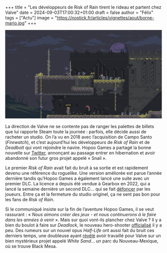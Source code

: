 +++
title = "Les développeurs de Risk of Rain tirent le rideau et partent chez Valve"
date = 2024-09-03T17:00:32+01:00
draft = false
author = "Félix"
tags = ["Actu"]
image = "https://nostick.fr/articles/vignettes/aout/borne-mario.jpg"
+++

![Risk of Rain Returns](ror.jpg "Risk of Rain Returns, une version revue de l’original et dernier jeu d’Hopoo Games") 

La direction de Valve ne se contente pas de ranger les palettes de billets que lui rapporte Steam toute la journée : parfois, elle décide aussi de racheter un studio. On l’a vu en 2018 avec l’acquisition de Campo Santo (*Firewatch*), et c’est aujourd’hui les développeurs de *Risk of Rain* et de *Deadbolt* qui vont rejoindre le navire. Hopoo Games a partagé la bonne nouvelle sur [Twitter](https://x.com/hopoogames/status/1830763152818217461), annonçant au passage entrer en hibernation et avoir abandonné son futur gros projet appelé « Snail ».

Le premier *Risk of Rain* avait fait du bruit à sa sortie et est rapidement devenu une référence du roguelike. Une version améliorée est parue l’année dernière tandis qu’Hopoo Games a également lancé une suite avec un premier DLC. La licence a depuis été vendue à Gearbox en 2022, qui a lancé la semaine dernière un second DLC… qui se fait [défoncer](https://store.steampowered.com/app/2306620/Risk_of_Rain_2_Seekers_of_the_Storm/) par les joueurs. Entre ça et la fermeture du studio originel, ça ne sent pas bon pour les fans de *Risk of Rain*.

Si le communiqué insiste sur la fin de l’aventure Hopoo Games, il se veut rassurant : « *Nous aimons créer des jeux - et nous continuerons à le faire dans les années à venir* ». Mais sur quoi vont-ils plancher chez Valve ? Il y a bien du boulot à faire sur *Deadlock*, le nouveau hero-shooter [officialisé](https://nostick.fr/articles/2024/aout/2308-valve-officialise-deadlock/) il y a peu. Des rumeurs sur un nouvel opus *Half-Life* ont aussi fait du bruit ces derniers temps, une doubleuse ayant [révélé](https://www.reddit.com/r/GamingLeaksAndRumours/comments/1ek3943/valve_is_working_on_a_title_under_the_codename/) avoir travaillé pour Valve sur un bien mystérieux projet appelé *White Sand*… un parc du Nouveau-Mexique, où se trouve Black Mesa.